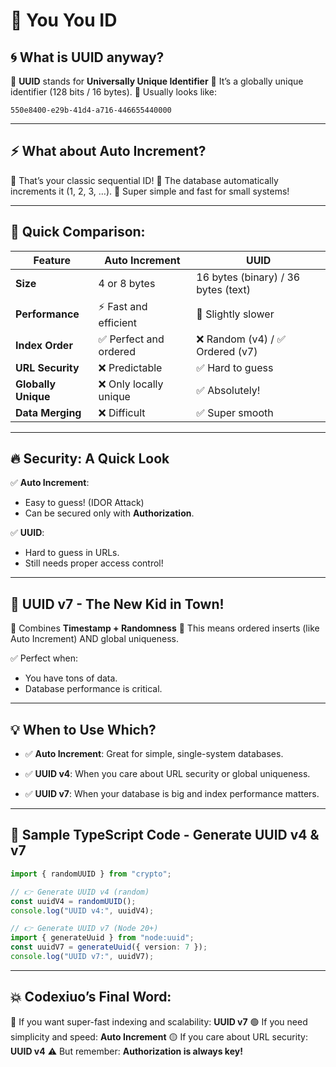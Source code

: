 # 🚀 You You ID

## 🌀 What is UUID anyway?

🔹 **UUID** stands for **Universally Unique Identifier**
🔸 It’s a globally unique identifier (128 bits / 16 bytes).
🔸 Usually looks like:

```
550e8400-e29b-41d4-a716-446655440000
```

---

## ⚡ What about Auto Increment?

🔹 That’s your classic sequential ID!
🔸 The database automatically increments it (1, 2, 3, …).
🔸 Super simple and fast for small systems!

---

## 🎯 Quick Comparison:

| Feature             | Auto Increment         | UUID                                |
| ------------------- | ---------------------- | ----------------------------------- |
| **Size**            | 4 or 8 bytes           | 16 bytes (binary) / 36 bytes (text) |
| **Performance**     | ⚡ Fast and efficient  | 🐌 Slightly slower                  |
| **Index Order**     | ✅ Perfect and ordered | ❌ Random (v4) / ✅ Ordered (v7)    |
| **URL Security**    | ❌ Predictable         | ✅ Hard to guess                    |
| **Globally Unique** | ❌ Only locally unique | ✅ Absolutely!                      |
| **Data Merging**    | ❌ Difficult           | ✅ Super smooth                     |

---

## 🔥 Security: A Quick Look

✅ **Auto Increment**:

- Easy to guess! (IDOR Attack)
- Can be secured only with **Authorization**.

✅ **UUID**:

- Hard to guess in URLs.
- Still needs proper access control!

---

## 🚀 UUID v7 - The New Kid in Town!

🔹 Combines **Timestamp + Randomness**
🔸 This means ordered inserts (like Auto Increment) AND global uniqueness.

✅ Perfect when:

- You have tons of data.
- Database performance is critical.

---

## 💡 When to Use Which?

- ✅ **Auto Increment**:
  Great for simple, single-system databases.

- ✅ **UUID v4**:
  When you care about URL security or global uniqueness.

- ✅ **UUID v7**:
  When your database is big and index performance matters.

---

## 🔧 Sample TypeScript Code - Generate UUID v4 & v7

```ts
import { randomUUID } from "crypto";

// 👉 Generate UUID v4 (random)
const uuidV4 = randomUUID();
console.log("UUID v4:", uuidV4);

// 👉 Generate UUID v7 (Node 20+)
import { generateUuid } from "node:uuid";
const uuidV7 = generateUuid({ version: 7 });
console.log("UUID v7:", uuidV7);
```

---

## 💥 Codexiuo’s Final Word:

🔴 If you want super-fast indexing and scalability: **UUID v7**
🟢 If you need simplicity and speed: **Auto Increment**
🟡 If you care about URL security: **UUID v4**
⚠️ But remember: **Authorization is always key!**
